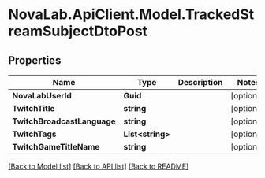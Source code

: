 # NovaLab.ApiClient.Model.TrackedStreamSubjectDtoPost

## Properties

Name | Type | Description | Notes
------------ | ------------- | ------------- | -------------
**NovaLabUserId** | **Guid** |  | [optional] 
**TwitchTitle** | **string** |  | [optional] 
**TwitchBroadcastLanguage** | **string** |  | [optional] 
**TwitchTags** | **List&lt;string&gt;** |  | [optional] 
**TwitchGameTitleName** | **string** |  | [optional] 

[[Back to Model list]](../README.md#documentation-for-models) [[Back to API list]](../README.md#documentation-for-api-endpoints) [[Back to README]](../README.md)

